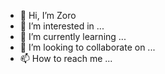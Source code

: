 - 👋 Hi, I’m Zoro
- 👀 I’m interested in ...
- 🌱 I’m currently learning ...
- 💞️ I’m looking to collaborate on ...
- 📫 How to reach me ...

<!---
Yash0623D/Yash0623D is a ✨ special ✨ repository because its `README.md` (this file) appears on your GitHub profile.
You can click the Preview link to take a look at your changes.
--->
